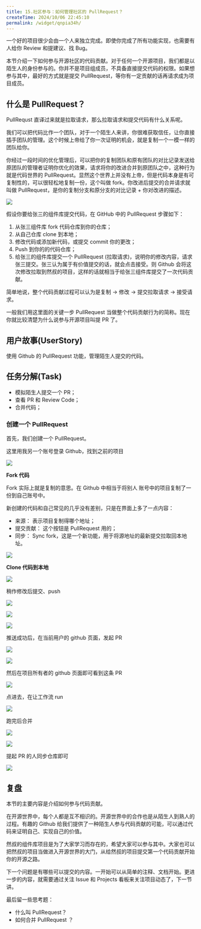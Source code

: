 ```yaml
---
title: 15.社区参与：如何管理社区的 PullRequest？
createTime: 2024/10/06 22:45:10
permalink: /widget/qnpia34h/
---
```


一个好的项目很少会由一个人来独立完成。即使你完成了所有功能实现，也需要有人给你 Review 和提建议、找 Bug。

本节介绍一下如何参与开源社区的代码贡献。对于任何一个开源项目，我们都是以陌生人的身份参与的。你并不是项目组成员，不具备直接提交代码的权限。如果想参与其中，最好的方式就是提交 PullRequest，等你有一定贡献的话再请求成为项目成员。

## 什么是 PullRequest？

PullRequst 直译过来就是拉取请求，那么拉取请求和提交代码有什么关系呢。

我们可以把代码比作一个团队，对于一个陌生人来讲，你很难获取信任，让你直接插手团队的管理。这个时候上帝给了你一次证明的机会，就是复制一个一模一样的团队给你。

你经过一段时间的优化管理后，可以把你的复制团队和原有团队的对比记录发送给原团队的管理者证明你优化的效果，请求将你的改进合并到原团队之中，这种行为就是代码世界的 PullRequest。显然这个世界上并没有上帝，但是代码本身是有可复制性的，可以很轻松地复制一份，这个叫做 fork。你改进后提交的合并请求就叫做 PullRequest，是你的复制分支和原分支的对比记录 + 你对改进的描述。

![](./FILES/16.md/2323267c.png)

假设你要给张三的组件库提交代码，在 GitHub 中的 PullRequest 步骤如下：

1. 从张三组件库 fork 代码仓库到你的仓库；
2. 从自己仓库 clone 到本地；
3. 修改代码或添加新代码，或提交 commit 你的更改；
4. Push 到你的的代码仓库；
5. 给张三的组件库提交一个 PullRequest (拉取请求)，说明你的修改内容，请求张三提交。张三认为属于有价值提交的话，就会点击接受。则 Github 会将这次修改拉取到然叔的项目，这样的话就相当于给张三组件库提交了一次代码贡献。

简单地说，整个代码贡献过程可以认为是复制 -> 修改 -> 提交拉取请求 -> 接受请求。

一般我们用这里面的关键一步 PullRequest 当做整个代码贡献行为的简称。现在你就比较清楚为什么说参与开源项目叫提 PR 了。

## 用户故事(UserStory)

使用 Github 的 PullRequest 功能，管理陌生人提交的代码。

## 任务分解(Task)

- 模拟陌生人提交一个 PR；
- 查看 PR 和 Review Code；
- 合并代码；

### 创建一个 PullRequest

首先，我们创建一个 PullRequest。

这里用我另一个账号登录 Github，找到之前的项目

![](./FILES/16.md/322d4e4d.png)

**Fork 代码**

Fork 实际上就是复制的意思。在 Github 中相当于将别人 账号中的项目复制了一份到自己账号中。

新创建的代码和自己常见的几乎没有差别，只是在界面上多了一点内容：

- 来源： 表示项目复制得哪个地址；
- 提交贡献： 这个按钮是 PullRequest 用的；
- 同步： Sync fork，这是一个新功能，用于将源地址的最新提交拉取回本地址。

![](./FILES/16.md/c6bfcfb3.png)

**Clone 代码到本地**

![](./FILES/16.md/e2e66e1d.png)

稍作修改后提交、push

![](./FILES/16.md/e0d6b43b.png)

![](./FILES/16.md/3a52cd29.png)

![](./FILES/16.md/34dd3d45.png)

推送成功后，在当前用户的 github 页面，发起 PR

![](./FILES/16.md/37f9f155.png)

![](./FILES/16.md/557d1b0b.png)

然后在项目所有者的 github 页面即可看到这条 PR

![](./FILES/16.md/bd713725.png)

点进去，在让工作流 run

![](./FILES/16.md/da62bcf2.png)

跑完后合并

![](./FILES/16.md/8b23d970.png)

![](./FILES/16.md/a089362d.png)

提起 PR 的人同步仓库即可

![](./FILES/16.md/8de3f627.png)

## 复盘

本节的主要内容是介绍如何参与代码贡献。

在开源世界中，每个人都是互不相识的。开源世界中的合作也是从陌生人到熟人的过程。有趣的 Github 给我们提供了一种陌生人参与代码贡献的可能，可以通过代码来证明自己、实现自己的价值。

然叔的组件库项目是为了大家学习而存在的，希望大家可以参与其中。大家也可以把然叔的项目当做进入开源世界的大门，从给然叔的项目提交第一个代码贡献开始你的开源之路。

下一个问题是有哪些可以提交的内容。一开始可以从简单的注释、文档开始。更进一步的内容，就需要通过关注 Issue 和 Projects 看板来关注项目动态了，下一节讲。

最后留一些思考题：

- 什么叫 PullRequest？
- 如何合并 PullRequest ？

